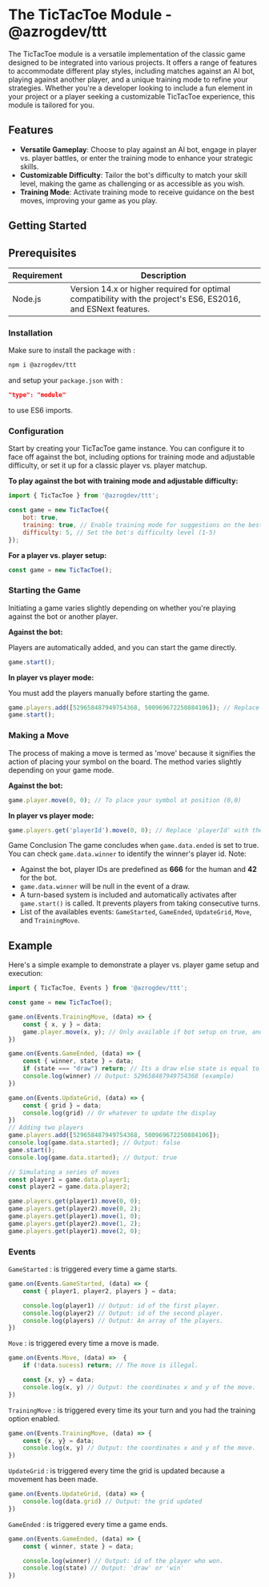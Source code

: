 # The TicTacToe Module - @azrogdev/ttt

The TicTacToe module is a versatile implementation of the classic game designed to be integrated into various projects. It offers a range of features to accommodate different play styles, including matches against an AI bot, playing against another player, and a unique training mode to refine your strategies. Whether you're a developer looking to include a fun element in your project or a player seeking a customizable TicTacToe experience, this module is tailored for you.

## Features

- **Versatile Gameplay**: Choose to play against an AI bot, engage in player vs. player battles, or enter the training mode to enhance your strategic skills.
- **Customizable Difficulty**: Tailor the bot's difficulty to match your skill level, making the game as challenging or as accessible as you wish.
- **Training Mode**: Activate training mode to receive guidance on the best moves, improving your game as you play.

## Getting Started

## Prerequisites
| Requirement       | Description                                                                                               |
|-------------------|-----------------------------------------------------------------------------------------------------------|
| Node.js           | Version 14.x or higher required for optimal compatibility with the project's ES6, ES2016, and ESNext features. |



### Installation

Make sure to install the package with :
```bash
npm i @azrogdev/ttt
```
and setup your `package.json` with :
```json
"type": "module"
```
to use ES6 imports.

### Configuration

Start by creating your TicTacToe game instance. You can configure it to face off against the bot, including options for training mode and adjustable difficulty, or set it up for a classic player vs. player matchup.

**To play against the bot with training mode and adjustable difficulty:**

```js
import { TicTacToe } from '@azrogdev/ttt';

const game = new TicTacToe({
    bot: true,
    training: true, // Enable training mode for suggestions on the best moves
    difficulty: 5, // Set the bot's difficulty level (1-5)
});
```
**For a player vs. player setup:**
```js
const game = new TicTacToe();
```
### Starting the Game
Initiating a game varies slightly depending on whether you're playing against the bot or another player.

**Against the bot:**

Players are automatically added, and you can start the game directly.
```js
game.start();
```
**In player vs player mode:**

You must add the players manually before starting the game.
```js
game.players.add([529658487949754368, 500969672250884106]); // Replace with actual player ids.
game.start();
```
### Making a Move
The process of making a move is termed as 'move' because it signifies the action of placing your symbol on the board. The method varies slightly depending on your game mode.

**Against the bot:**
```js
game.player.move(0, 0); // To place your symbol at position (0,0)
```
**In player vs player mode:**
```js
game.players.get('playerId').move(0, 0); // Replace 'playerId' with the current player id.
```
Game Conclusion
The game concludes when `game.data.ended` is set to true. You can check `game.data.winner` to identify the winner's player id. Note:

- Against the bot, player IDs are predefined as **666** for the human and **42** for the bot.
- `game.data.winner` will be null in the event of a draw.
- A turn-based system is included and automatically activates after `game.start()` is called. It prevents players from taking consecutive turns.
- List of the availables events: `GameStarted`, `GameEnded`, `UpdateGrid`, `Move`, and `TrainingMove`.
## Example
Here's a simple example to demonstrate a player vs. player game setup and execution:
```js
import { TicTacToe, Events } from '@azrogdev/ttt';

const game = new TicTacToe();

game.on(Events.TrainingMove, (data) => {
    const { x, y } = data;
    game.player.move(x, y); // Only available if bot setup on true, and same for training.
})

game.on(Events.GameEnded, (data) => {
    const { winner, state } = data;
    if (state === "draw") return; // Its a draw else state is equal to 'win'
    console.log(winner) // Output: 529658487949754368 (example)
})

game.on(Events.UpdateGrid, (data) => {
    const { grid } = data;
    console.log(grid) // Or whatever to update the display
})
// Adding two players
game.players.add([529658487949754368, 500969672250884106]);
console.log(game.data.started); // Output: false
game.start();
console.log(game.data.started); // Output: true

// Simulating a series of moves
const player1 = game.data.player1;
const player2 = game.data.player2;

game.players.get(player1).move(0, 0);
game.players.get(player2).move(0, 2);
game.players.get(player1).move(1, 0);
game.players.get(player2).move(1, 2);
game.players.get(player1).move(2, 0);
```
### Events

`GameStarted` : is triggered every time a game starts.
```js
game.on(Events.GameStarted, (data) => {
    const { player1, player2, players } = data;

    console.log(player1) // Output: id of the first player.
    console.log(player2) // Output: id of the second player.
    console.log(players) // Output: An array of the players.
})
```
`Move` : is triggered every time a move is made.
```js
game.on(Events.Move, (data) =>  {
    if (!data.sucess) return; // The move is illegal.

    const {x, y} = data;
    console.log(x, y) // Output: the coordinates x and y of the move.
})
```
`TrainingMove` : is triggered every time its your turn and you had the training option enabled.
```js
game.on(Events.TrainingMove, (data) => {
    const {x, y} = data;
    console.log(x, y) // Output: the coordinates x and y of the move.
})
```
`UpdateGrid` : is triggered every time the grid is updated because a movement has been made.
```js
game.on(Events.UpdateGrid, (data) => {
    console.log(data.grid) // Output: the grid updated
})
```
`GameEnded` : is triggered every time a game ends.
```js
game.on(Events.GameEnded, (data) => {
    const { winner, state } = data;

    console.log(winner) // Output: id of the player who won.
    console.log(state) // Output: 'draw' or 'win'
})
```
